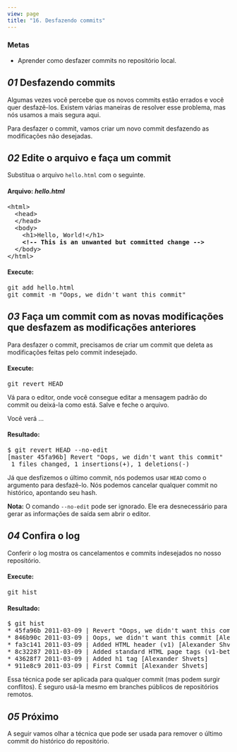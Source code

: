 ```yaml
---
view: page
title: "16. Desfazendo commits"
---
```


<h3>Metas</h3>

<ul><li>Aprender como desfazer commits no repositório local.</li></ul>

<h2><em>01</em> Desfazendo commits</h2>

<p>Algumas vezes você percebe que os novos commits estão errados e você quer desfazê-los. Existem várias maneiras de resolver esse problema, mas nós usamos a mais segura aqui.</p>

<p>Para desfazer o commit, vamos criar um novo commit desfazendo as modificações não desejadas.</p>

<h2><em>02</em> Edite o arquivo e faça um commit</h2>

<p>Substitua o arquivo <code>hello.html</code> com o seguinte.</p>

<h4 class="h4-pre">Arquivo: <em>hello.html</em></h4>

<pre class="file">&lt;html&gt;
  &lt;head&gt;
  &lt;/head&gt;
  &lt;body&gt;
    &lt;h1&gt;Hello, World!&lt;/h1&gt;
    <strong>&lt;!-- This is an unwanted but committed change --&gt;</strong>
  &lt;/body&gt;
&lt;/html&gt;</pre>

<h4 class="h4-pre">Execute:</h4>

<pre class="instructions">git add hello.html
git commit -m "Oops, we didn't want this commit"</pre>

<h2><em>03</em> Faça um commit com as novas modificações que desfazem as modificações anteriores</h2>

<p>Para desfazer o commit, precisamos de criar um commit que deleta as modificações feitas pelo commit indesejado.</p>

<h4 class="h4-pre">Execute:</h4>

<pre class="instructions">git revert HEAD</pre>

<p>Vá para o editor, onde você consegue editar a mensagem padrão do commit ou deixá-la como está. Salve e feche o arquivo.</p>

<p>Você verá &#8230;</p>

<h4 class="h4-pre">Resultado:</h4>

<pre class="sample">$ git revert HEAD --no-edit
[master 45fa96b] Revert "Oops, we didn't want this commit"
 1 files changed, 1 insertions(+), 1 deletions(-)</pre>

<p>Já que desfizemos o último commit, nós podemos usar <code>HEAD</code> como o argumento para desfazê-lo. Nós podemos cancelar qualquer commit no histórico, apontando seu hash.</p>

<p class="note"><strong>Nota:</strong> O comando <code>--no-edit</code> pode ser ignorado. Ele era desnecessário para gerar as informações de saída sem abrir o editor.</p>

<h2><em>04</em> Confira o log</h2>

<p>Conferir o log mostra os cancelamentos e commits indesejados no nosso repositório.</p>

<h4 class="h4-pre">Execute:</h4>

<pre class="instructions">git hist</pre>

<h4 class="h4-pre">Resultado:</h4>

<pre class="sample">$ git hist
* 45fa96b 2011-03-09 | Revert "Oops, we didn't want this commit" (HEAD, master) [Alexander Shvets]
* 846b90c 2011-03-09 | Oops, we didn't want this commit [Alexander Shvets]
* fa3c141 2011-03-09 | Added HTML header (v1) [Alexander Shvets]
* 8c32287 2011-03-09 | Added standard HTML page tags (v1-beta) [Alexander Shvets]
* 43628f7 2011-03-09 | Added h1 tag [Alexander Shvets]
* 911e8c9 2011-03-09 | First Commit [Alexander Shvets]</pre>

<p>Essa técnica pode ser aplicada para qualquer commit (mas podem surgir conflitos). É seguro usá-la mesmo em branches públicos de repositórios remotos.</p>

<h2><em>05</em> Próximo</h2>

<p>A seguir vamos olhar a técnica que pode ser usada para remover o último commit do histórico do repositório.</p>
